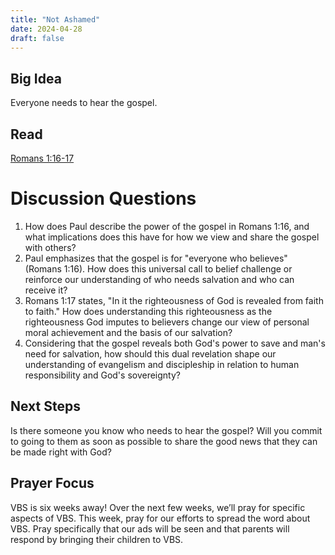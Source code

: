 ```yaml
---
title: "Not Ashamed"
date: 2024-04-28
draft: false
---
```


## Big Idea
Everyone needs to hear the gospel. 

## Read
[Romans 1:16-17](https://www.bible.com/bible/59/ROM.1.ESV)

# Discussion Questions
1. How does Paul describe the power of the gospel in Romans 1:16, and what implications does this have for how we view and share the gospel with others?
2. Paul emphasizes that the gospel is for "everyone who believes" (Romans 1:16). How does this universal call to belief challenge or reinforce our understanding of who needs salvation and who can receive it?
3. Romans 1:17 states, "In it the righteousness of God is revealed from faith to faith." How does understanding this righteousness as the righteousness God imputes to believers change our view of personal moral achievement and the basis of our salvation?
4. Considering that the gospel reveals both God's power to save and man's need for salvation, how should this dual revelation shape our understanding of evangelism and discipleship in relation to human responsibility and God's sovereignty?
## Next Steps
Is there someone you know who needs to hear the gospel? Will you commit to going to them as soon as possible to share the good news that they can be made right with God?

## Prayer Focus
VBS is six weeks away! Over the next few weeks, we’ll pray for specific aspects of VBS. This week, pray for our efforts to spread the word about VBS. Pray specifically that our ads will be seen and that parents will respond by bringing their children to VBS.